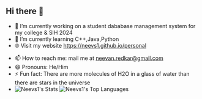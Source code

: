 ## Hi there 👋

<!--
**Neevs1/Neevs1** is a ✨ _special_ ✨ repository because its `README.md` (this file) appears on your GitHub profile.

Here are some ideas to get you started:
-->
- 🔭 I’m currently working on a student dababase management system for my college & SIH 2024
- 🌱 I’m currently learning C++,Java,Python
- 🌐 Visit my website https://neevs1.github.io/personal
<!-- 👯 I’m looking to collaborate on ... -->
<!-- 🤔 I’m looking for help with ... -->
<!-- 💬 Ask me about ... -->
- 📫 How to reach me: mail me at neevan.redkar@gmail.com 
- 😄 Pronouns: He/Him
- ⚡ Fun fact: There are more molecules of H2O in a glass of water than there are stars in the universe
- ![Neevs1's Stats](https://github-readme-stats.vercel.app/api?username=Neevs1&theme=vue-dark&show_icons=true&hide_border=true&count_private=true) ![Neevs1's Top Languages](https://github-readme-stats.vercel.app/api/top-langs/?username=Neevs1&theme=vue-dark&show_icons=true&hide_border=true&layout=compact)

